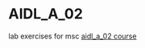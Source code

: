 # AIDL_A_02
lab exercises for msc [aidl_a_02 course](https://aidl.uniwa.gr/aidl_a02-neural-networks-and-deep-learning/)
